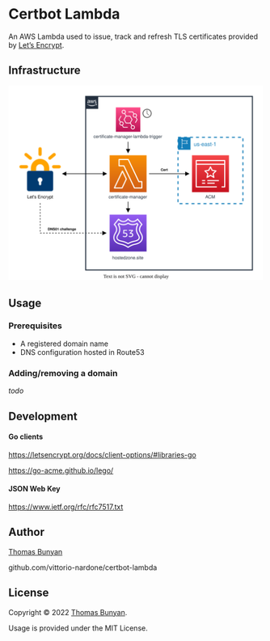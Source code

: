 # Certbot Lambda

An AWS Lambda used to issue, track and refresh TLS certificates provided by [Let’s Encrypt](https://letsencrypt.org/).

## Infrastructure

![architecture_diagram](./assets/arch.svg)

## Usage

### Prerequisites

- A registered domain name
- DNS configuration hosted in Route53

### Adding/removing a domain

_todo_

## Development

#### Go clients

https://letsencrypt.org/docs/client-options/#libraries-go

https://go-acme.github.io/lego/

#### JSON Web Key

https://www.ietf.org/rfc/rfc7517.txt

## Author

[Thomas Bunyan](https://github.com/thomasbunyan)

github.com/vittorio-nardone/certbot-lambda

## License

Copyright © 2022 [Thomas Bunyan](https://github.com/thomasbunyan).

Usage is provided under the MIT License.
